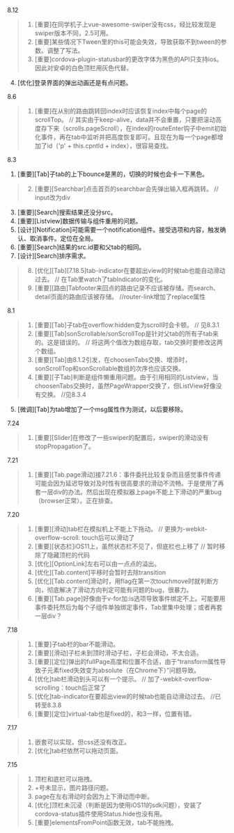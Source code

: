 8.12

> 1. [重要]在同学机子上vue-awesome-swiper没有css，经比较发现是swiper版本不同，2.5可用。
> 2. [重要]某些情况下Tween里的this可能会失效，导致获取不到tween的参数。调整了写法。
> 3. [重要]cordova-plugin-statusbar的更改字体为黑色的API只支持ios。因此对安卓的白色顶栏用灰色代替。
4. [优化]登录界面的弹出动画还是有点问题。

8.6

> 1. [重要]在从别的路由跳转回index时应该恢复index中每个page的scrollTop。 //  其实由于keep-alive，data并不会重置，只要把滚动高度存下来（scrolls.pageScroll），在index的routeEnter钩子中emit初始化事件，再在tab中监听并把高度恢复即可。且现在为每一个page都增加了id（'p' + this.cpntId + index），很容易查找。


8.3

1. [重要][Tab]子tab的上下bounce是黑的，切换的时候也会卡一下黑色。
> 2. [重要][Searchbar]点击首页的searchbar会先弹出输入框再跳转。   // input改为div
3. [重要][Search]搜索结果还没分src。
4. [重要][Listview]数据传输与组件重用的问题。
5. [设计][Notification]可能需要一个notification组件。接受选项和内容，触发确认、取消事件。定位在全局。
6. [重要][Search]结果的src.id要和父tab的相同。
7. [设计][Search]排序需求。
> 8. [优化][Tab][7.18.5]tab-indicator在要超出view的时候tab也能自动滑动过去。  // 在Tab里watch了tabIndicator的变化。
> 9. [重要][路由]Tabfooter来回点的路由记录不应该被存储。而search、detail页面的路由应该被存储。      //router-link增加了replace属性


8.1

> 1. [重要][Tab]子tab在overflow:hidden变为scroll时会卡顿。 //  见8.3.1
> 2. [重要][Tab]sonScrollable/sonScrollTop是针对父tab的所有子tab来的。这是错误的。 //  将这两个值改为数组存取，tab交换时要修改这两个数组。
> 3. [重要][Tab]由8.1.2引发，在choosenTabs交换、增添时，sonScrollTop和sonScrollable数组的次序也应该交换。
> 4. [重要][子Tab]判断是组件懒重用问题。由于引用相同的Listview，当choosenTabs交换时，虽然PageWrapper交换了，但ListView好像没有交换。 //见8.3.4
5. [微调][Tab]为tab增加了一个msg属性作为测试，以后要移除。


7.24
> 1. [重要][Slider]在修改了一些swiper的配置后，swiper的滑动没有stopPropagation了。


7.21

> 1. [重要][Tab.page滑动]接7.21.6：事件委托比较复杂而且感觉事件传递可能会因为延迟导致对及时性有很高要求的滑动不流畅。于是使用了再套一层div的办法。然后出现在模拟器上page不能上下滑动的严重bug（browser正常）。正在排查。

7.20

> 1. [重要][滑动]tab栏在模拟机上不能上下拖动。   //  更换为-webkit-overflow-scroll: touch后可以滑动了
> 2. [重要][状态栏]iOS11上，虽然状态栏不见了，但底栏也上移了   // 暂时移除了隐藏顶栏的代码
> 3. [优化][OptionLink]左右可以由一点点的溢出。
> 4. [优化][Tab.content]平移时会暂时去除transition
> 5. [优化][Tab.content]滑动时，用flag在第一次touchmove时就判断方向，彻底解决了滑动方向判定可能有问题的bug，很暴力。
> 6. [重要][Tab.page]好像由于v-for加:is选项导致事件绑定不上。可能要用事件委托然后为每个子组件单独绑定事件，Tab里集中处理；或者再套一层div？


7.18

> 1. [重要]子tab栏的bar不能滑动。
> 2. [重要][滑动]子栏未到顶时滑动子栏，子栏会滑动，不太合适。
> 3. [重要][定位]弹出的fullPage高度和位置不合适，由于“transform属性导致子元素fixed失效变为absolute（在Chrome下）”问题导致。
> 4. [优化]tab栏滑动到头可以有一个提示。   // 加了-webkit-overflow-scrolling：touch后正常了
> 5. [优化]tab-indicator在要超出view的时候tab也能自动滑动过去。   //已转至8.3.8
> 6. [重要][定位]virtual-tab也是fixed的，和3一样，位置有错。


7.17

> 1. 嵌套可以实现，但css还没有改正。
> 2. [优化]tab栏依然可以拖动页面。


7.15

> 1. 顶栏和底栏可以拖拽。
> 2. +号未显示，图片路径问题。
> 3. page在左右滑动时会因为上下滑动而中断。
> 4. [优化]顶栏未沉浸（判断是因为使用iOS11的sdk问题），安装了cordova-status插件使用Status.hide也没有用。
> 5. [重要]elementsFromPoint函数无效，tab不能拖拽。